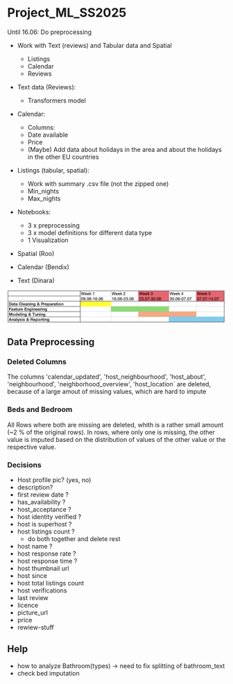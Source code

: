 # Project_ML_SS2025
Until 16.06: Do preprocessing

- Work with Text (reviews) and Tabular data and Spatial
  - Listings
  - Calendar
  - Reviews
- Text data (Reviews):
  - Transformers model
- Calendar:
  - Columns:
   - Date available
   - Price
   - (Maybe) Add data about holidays in the area and about the holidays in the other EU countries
- Listings (tabular, spatial):
  - Work with summary .csv file (not the zipped one)
  - Min_nights
  - Max_nights
- Notebooks:
  - 3 x preprocessing
  - 3 x model definitions for different data type
  - 1 Visualization
 
- Spatial (Roo)
- Calendar (Bendix)
- Text (Dinara)

![timeline](timeline.png)


## Data Preprocessing

### Deleted Columns
The columns 'calendar_updated', 'host_neighbourhood', 'host_about', 'neighbourhood', 'neighborhood_overview', 'host_location`
are deleted, because of a large amout of missing values, which are hard to impute

### Beds and Bedroom
All Rows where both are missing are deleted, whith is a rather small amount (~2 % of the original rows).
In rows, where only one is missing, the other value is imputed based on the distribution of values of the other value or the respective value.

### Decisions

- Host profile pic? (yes, no)
- description?
- first review date ?
- has_availability ?
- host_acceptance ?
- host identity verified ?
- host is superhost ?
- host listings count ?
  - do both together and delete rest
- host name ?
- host response rate ?
- host response time ?
- host thumbnail url
- host since
- host total listings count
- host verifications
- last review
- licence
- picture_url
- price
- rewiew-stuff


## Help

- how to analyze Bathroom(types) -> need to fix splitting of bathroom_text
- check bed imputation 

